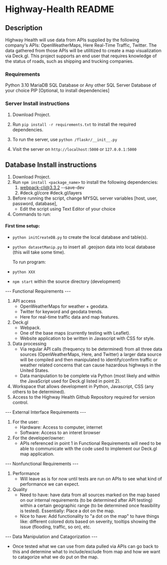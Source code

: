 ﻿# Highway-Health README

## Description

Highway Health will use data from APIs supplied by the following company's APIs: OpenWeatherMaps, Here Real-Time Traffic, Twitter. The data gathered from those APIs will be utilitized to create a map visualization via Deck.gl. This project supports an end user that requires knowledge of the status of roads, such as shipping and trucking companies.

### Requirements

Python 3.10
MariaDB SQL Database or Any other SQL Server Database of your choice
PIP [Optional, to install dependencies]

### Server Install instructions

1. Download Project.
2. Run `pip install -r requirements.txt` to install the required dependencies.

3. To run the server, use `python /flaskr/__init__.py`
4. Visit the server on `http://localhost:5000` or `127.0.0.1:5000`

## Database Install instructions

1. Download Project.
2. Run ```npm install <package_name>``` to install the following dependencies: 
    1. webpack-cli@3.3.2 --save-dev
    2. #deck.gl/core #deck.gl/layers
3. Before running the script, change MYSQL server variables [host, user, password, database],
    - Edit the script using Text Editor of your choice
4. Commands to run:

#### First time setup:

* `python initCreateDB.py` to create the local database and table(s).
* `python datasetManip.py` to insert all .geojson data into local database (this will take some time).

    To run program: 
   
* `python XXX`
* `npm start` within the source directory (development)

--- Functional Requirements ---

1. API access
   - OpenWeatherMaps for weather + geodata.
   - Twitter for keyword and geodata trends.
   - Here for real-time traffic data and map features.
2. Deck.gl
   - Webpack.
   - One of the base maps (currently testing with Leaflet).
   - Website application to be written in Javascript with CSS for style.
3. Data processing
   - Via regular API calls (frequency to be determined) from all three data sources (OpenWeatherMaps, Here, and Twitter) a larger data source will be 
  compiled and then manipulated to identify/confirm traffic or weather related concerns that can cause hazardous highways in the United States. 
   - Data manipulation to be complete via Python (most likely and within the JavaScript used for Deck.gl listed in point 2).
4. Workspace that allows development in Python, Javascript, CSS (any others to be determined).
5. Access to the Highway Health Github Repository required for version control.


--- External Interface Requirements ---

1. For the user: 
   - Hardware: Access to computer, internet
   - Software: Access to an interet browser
2. For the developer/owner: 
   - APIs referenced in point 1 in Functional Requirements will need to be able to communicate with the code used to implement our Deck.gl map application.


--- Nonfunctional Requirements ---

1. Performance
   - Will leave as is for now until tests are run on APIs to see what kind of performance we can expect. 
2. Quality
   - Need to have: have data from all sources marked on the map based on our internal requirements (to be determined after API testing) within a certain 
  geographic range (to be determined once feasibility is tested). Essentially: Place a dot on the map. 
   - Nice to have: Add functionality to "a dot on the map" to have things like: different colored dots based on severity, tooltips showing the issue (flooding, 
  traffic, so on), etc.
  
  
--- Data Manipulation and Catagorization ---

   - Once tested what we can use from data pulled via APIs can go back to this and determine what to include/exclude from map and how we want to catagorize what 
  we do put on the map.

